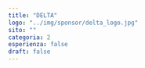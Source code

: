 ```yaml
---
title: "DELTA"
logo: "../img/sponsor/delta_logo.jpg"
sito: ""
categoria: 2
esperienza: false
draft: false
---
```


  

  